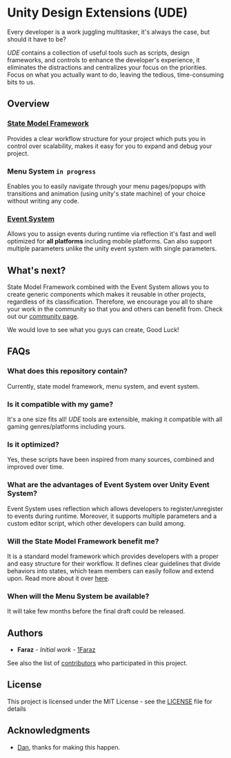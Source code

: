 # Unity Design Extensions (UDE)
Every developer is a work juggling multitasker, it's always the case, but should it have to be?

*UDE* contains a collection of useful tools such as scripts, design frameworks, and controls to enhance the developer's experience, it eliminates the distractions and centralizes your focus on the priorities. Focus on what you actually want to do, leaving the tedious, time-consuming bits to us.

## Overview

### [State Model Framework]()
Provides a clear workflow structure for your project which puts you in control over scalability, makes it easy for you to expand and debug your project.

### Menu System ```in progress```
Enables you to easily navigate through your menu pages/popups with transitions and animation (using unity's state machine) of your choice without writing any code.

### [Event System]()
Allows you to assign events during runtime via reflection it's fast and well optimized for **all platforms** including mobile platforms. Can also support multiple parameters unlike the unity event system with single parameters.

## What's next?
State Model Framework combined with the Event System allows you to create generic components which makes it reusable in other projects, regardless of its classification. Therefore, we encourage you all to share your work in the community so that you and others can benefit from. Check out our [community page](https://bitbucket.org/pepupstudios/community-components/src/master/).

We would love to see what you guys can create, Good Luck!

## FAQs
### What does this repository contain?
Currently, state model framework, menu system, and event system.

### Is it compatible with my game?
It's a one size fits all! *UDE* tools are extensible, making it compatible with all gaming genres/platforms including yours.

### Is it optimized?
Yes, these scripts have been inspired from many sources, combined and improved over time.

### What are the advantages of Event System over Unity Event System?
Event System uses reflection which allows developers to register/unregister to events during runtime. Moreover, it supports multiple parameters and a custom editor script, which other developers can build among.

### Will the State Model Framework benefit me?
It is a standard model framework which provides developers with a proper and easy structure for their workflow. It defines clear guidelines that divide behaviors into states, which team members can easily follow and extend upon. Read more about it over [here]().

### When will the Menu System be available?
It will take few months before the final draft could be released.

## Authors

* **Faraz** - *Initial work* - [1Faraz](https://github.com/1Faraz)

See also the list of [contributors](https://github.com/PepUpStudios/unity-design-extensions/contributors) who participated in this project.

## License

This project is licensed under the MIT License - see the [LICENSE](LICENSE) file for details

## Acknowledgments

* [Dan](danishmalik.maplesoftwares@gmail.com), thanks for making this happen.
